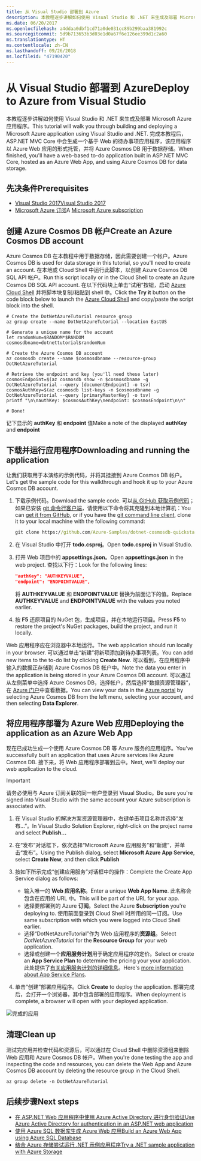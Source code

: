 ```yaml
---
title: 从 Visual Studio 部署到 Azure
description: 本教程逐步讲解如何使用 Visual Studio 和 .NET 来生成及部署 Microsoft Azure 应用程序。
ms.date: 06/20/2017
ms.openlocfilehash: a4ddaa0dbf1cd71a0de031cc89b299baa381992c
ms.sourcegitcommit: 5d9b713653b3d03e1d0a67f6e126ee399d1c2a60
ms.translationtype: HT
ms.contentlocale: zh-CN
ms.lasthandoff: 09/26/2018
ms.locfileid: "47190420"
---
```

# <a name="deploy-to-azure-from-visual-studio"></a><span data-ttu-id="279e9-103">从 Visual Studio 部署到 Azure</span><span class="sxs-lookup"><span data-stu-id="279e9-103">Deploy to Azure from Visual Studio</span></span>

<span data-ttu-id="279e9-104">本教程逐步讲解如何使用 Visual Studio 和 .NET 来生成及部署 Microsoft Azure 应用程序。</span><span class="sxs-lookup"><span data-stu-id="279e9-104">This tutorial will walk you through building and deploying a Microsoft Azure application using Visual Studio and .NET.</span></span>  <span data-ttu-id="279e9-105">完成本教程后，ASP.NET MVC Core 中会生成一个基于 Web 的待办事项应用程序，该应用程序以 Azure Web 应用的形式托管，并将 Azure Cosmos DB 用于数据存储。</span><span class="sxs-lookup"><span data-stu-id="279e9-105">When finished, you'll have a web-based to-do application built in ASP.NET MVC Core, hosted as an Azure Web App, and using Azure Cosmos DB for data storage.</span></span>

## <a name="prerequisites"></a><span data-ttu-id="279e9-106">先决条件</span><span class="sxs-lookup"><span data-stu-id="279e9-106">Prerequisites</span></span>

* [<span data-ttu-id="279e9-107">Visual Studio 2017</span><span class="sxs-lookup"><span data-stu-id="279e9-107">Visual Studio 2017</span></span>](https://www.visualstudio.com/downloads/)
* <span data-ttu-id="279e9-108">[Microsoft Azure 订阅](https://azure.microsoft.com/free/)</span><span class="sxs-lookup"><span data-stu-id="279e9-108">A [Microsoft Azure subscription](https://azure.microsoft.com/free/)</span></span>

## <a name="create-an-azure-cosmos-db-account"></a><span data-ttu-id="279e9-109">创建 Azure Cosmos DB 帐户</span><span class="sxs-lookup"><span data-stu-id="279e9-109">Create an Azure Cosmos DB account</span></span>

<span data-ttu-id="279e9-110">Azure Cosmos DB 在本教程中用于数据存储，因此需要创建一个帐户。</span><span class="sxs-lookup"><span data-stu-id="279e9-110">Azure Cosmos DB is used for data storage in this tutorial, so you'll need to create an account.</span></span>  <span data-ttu-id="279e9-111">在本地或 Cloud Shell 中运行此脚本，以创建 Azure Cosmos DB SQL API 帐户。</span><span class="sxs-lookup"><span data-stu-id="279e9-111">Run this script locally or in the Cloud Shell to create an Azure Cosmos DB SQL API account.</span></span>  <span data-ttu-id="279e9-112">在以下代码块上单击“试用”按钮，启动 [Azure Cloud Shell](/azure/cloud-shell/) 并将脚本块复制/粘贴到 shell 中。</span><span class="sxs-lookup"><span data-stu-id="279e9-112">Click the **Try it** button on the code block below to launch the [Azure Cloud Shell](/azure/cloud-shell/) and copy/paste the script block into the shell.</span></span>

```azurecli-interactive
# Create the DotNetAzureTutorial resource group
az group create --name DotNetAzureTutorial --location EastUS

# Generate a unique name for the account
let randomNum=$RANDOM*$RANDOM
cosmosdbname=dotnettutorial$randomNum

# Create the Azure Cosmos DB account
az cosmosdb create --name $cosmosdbname --resource-group DotNetAzureTutorial

# Retrieve the endpoint and key (you'll need these later)
cosmosEndpoint=$(az cosmosdb show -n $cosmosdbname -g DotNetAzureTutorial --query [documentEndpoint] -o tsv)
cosmosAuthKey=$(az cosmosdb list-keys -n $cosmosdbname -g DotNetAzureTutorial --query [primaryMasterKey] -o tsv)
printf "\n\nauthKey: $cosmosAuthKey\nendpoint: $cosmosEndpoint\n\n"

# Done!

```

<span data-ttu-id="279e9-113">记下显示的 **authKey** 和 **endpoint** 值</span><span class="sxs-lookup"><span data-stu-id="279e9-113">Make a note of the displayed **authKey** and **endpoint**</span></span> 

## <a name="downloading-and-running-the-application"></a><span data-ttu-id="279e9-114">下载并运行应用程序</span><span class="sxs-lookup"><span data-stu-id="279e9-114">Downloading and running the application</span></span>

<span data-ttu-id="279e9-115">让我们获取用于本演练的示例代码，并将其挂接到 Azure Cosmos DB 帐户。</span><span class="sxs-lookup"><span data-stu-id="279e9-115">Let's get the sample code for this walkthrough and hook it up to your Azure Cosmos DB account.</span></span>

1. <span data-ttu-id="279e9-116">下载示例代码。</span><span class="sxs-lookup"><span data-stu-id="279e9-116">Download the sample code.</span></span>  <span data-ttu-id="279e9-117">可以[从 GitHub 获取示例代码](https://github.com/Azure-Samples/dotnet-cosmosdb-quickstart/)；如果已安装 [git 命令行客户端](https://git-scm.com/)，请使用以下命令将其克隆到本地计算机：</span><span class="sxs-lookup"><span data-stu-id="279e9-117">You can [get it from GitHub](https://github.com/Azure-Samples/dotnet-cosmosdb-quickstart/), or if you have the [git command line client](https://git-scm.com/), clone it to your local machine with the following command:</span></span>

    ```cmd
    git clone https://github.com/Azure-Samples/dotnet-cosmosdb-quickstart
    ```

2. <span data-ttu-id="279e9-118">在 Visual Studio 中打开 **todo.csproj**。</span><span class="sxs-lookup"><span data-stu-id="279e9-118">Open **todo.csproj** in Visual Studio.</span></span>

3. <span data-ttu-id="279e9-119">打开 Web 项目中的 **appsettings.json**。</span><span class="sxs-lookup"><span data-stu-id="279e9-119">Open **appsettings.json** in the web project.</span></span>  <span data-ttu-id="279e9-120">查找以下行：</span><span class="sxs-lookup"><span data-stu-id="279e9-120">Look for the following lines:</span></span>

    ```json
    "authKey": "AUTHKEYVALUE",
    "endpoint": "ENDPOINTVALUE",
    ```
    <span data-ttu-id="279e9-121">将 **AUTHKEYVALUE** 和 **ENDPOINTVALUE** 替换为前面记下的值。</span><span class="sxs-lookup"><span data-stu-id="279e9-121">Replace **AUTHKEYVALUE** and **ENDPOINTVALUE** with the values you noted earlier.</span></span>

4. <span data-ttu-id="279e9-122">按 **F5** 还原项目的 NuGet 包，生成项目，并在本地运行项目。</span><span class="sxs-lookup"><span data-stu-id="279e9-122">Press **F5** to restore the project's NuGet packages, build the project, and run it locally.</span></span>

<span data-ttu-id="279e9-123">Web 应用程序应在浏览器中本地运行。</span><span class="sxs-lookup"><span data-stu-id="279e9-123">The web application should run locally in your browser.</span></span>  <span data-ttu-id="279e9-124">可以通过单击“新建”将新项添加到待办事项列表。</span><span class="sxs-lookup"><span data-stu-id="279e9-124">You can add new items to the to-do list by clicking **Create New**.</span></span>  <span data-ttu-id="279e9-125">可以看到，在应用程序中输入的数据正存储到 Azure Cosmos DB 帐户中。</span><span class="sxs-lookup"><span data-stu-id="279e9-125">Note the data you enter in the application is being stored in your Azure Cosmos DB account.</span></span>  <span data-ttu-id="279e9-126">可以通过从左侧菜单中选择 Azure Cosmos DB，选择帐户，然后选择“数据资源管理器”，在 [Azure 门户](https://portal.azure.com)中查看数据。</span><span class="sxs-lookup"><span data-stu-id="279e9-126">You can view your data in the [Azure portal](https://portal.azure.com) by selecting Azure Cosmos DB from the left menu, selecting your account, and then selecting **Data Explorer**.</span></span>

## <a name="deploying-the-application-as-an-azure-web-app"></a><span data-ttu-id="279e9-127">将应用程序部署为 Azure Web 应用</span><span class="sxs-lookup"><span data-stu-id="279e9-127">Deploying the application as an Azure Web App</span></span>

<span data-ttu-id="279e9-128">现在已成功生成一个使用 Azure Cosmos DB 等 Azure 服务的应用程序。</span><span class="sxs-lookup"><span data-stu-id="279e9-128">You've successfully built an application that uses Azure services like Azure Cosmos DB.</span></span>  <span data-ttu-id="279e9-129">接下来，将 Web 应用程序部署到云中。</span><span class="sxs-lookup"><span data-stu-id="279e9-129">Next, we'll deploy our web application to the cloud.</span></span>

> [!IMPORTANT]
> <span data-ttu-id="279e9-130">请务必使用与 Azure 订阅关联的同一帐户登录到 Visual Studio。</span><span class="sxs-lookup"><span data-stu-id="279e9-130">Be sure you're signed into Visual Studio with the same account your Azure subscription is associated with.</span></span>

1. <span data-ttu-id="279e9-131">在 Visual Studio 的解决方案资源管理器中，右键单击项目名称并选择“发布...”。</span><span class="sxs-lookup"><span data-stu-id="279e9-131">In Visual Studio Solution Explorer, right-click on the project name and select **Publish...**</span></span>

2. <span data-ttu-id="279e9-132">在“发布”对话框下，依次选择“Microsoft Azure 应用服务”和“新建”，并单击“发布”。</span><span class="sxs-lookup"><span data-stu-id="279e9-132">Using the Publish dialog, select **Microsoft Azure App Service**, select **Create New**, and then click **Publish**</span></span>

3. <span data-ttu-id="279e9-133">按如下所示完成“创建应用服务”对话框中的操作：</span><span class="sxs-lookup"><span data-stu-id="279e9-133">Complete the Create App Service dialog as follows:</span></span>

    * <span data-ttu-id="279e9-134">输入唯一的 **Web 应用名称**。</span><span class="sxs-lookup"><span data-stu-id="279e9-134">Enter a unique **Web App Name**.</span></span>  <span data-ttu-id="279e9-135">此名称会包含在应用的 URL 中。</span><span class="sxs-lookup"><span data-stu-id="279e9-135">This will be part of the URL for your app.</span></span>
    * <span data-ttu-id="279e9-136">选择要部署到的 Azure **订阅**。</span><span class="sxs-lookup"><span data-stu-id="279e9-136">Select the Azure **Subscription** you're deploying to.</span></span>  <span data-ttu-id="279e9-137">使用前面登录到 Cloud Shell 时所用的同一订阅。</span><span class="sxs-lookup"><span data-stu-id="279e9-137">Use same subscription with which you were logged into Cloud Shell earlier.</span></span>
    * <span data-ttu-id="279e9-138">选择“DotNetAzureTutorial”作为 Web 应用程序的**资源组**。</span><span class="sxs-lookup"><span data-stu-id="279e9-138">Select *DotNetAzureTutorial* for the **Resource Group** for your web application.</span></span>
    * <span data-ttu-id="279e9-139">选择或创建一个**应用服务计划**用于确定应用程序的定价。</span><span class="sxs-lookup"><span data-stu-id="279e9-139">Select or create an **App Service Plan** to determine the pricing your your application.</span></span>  <span data-ttu-id="279e9-140">此处提供了[有关应用服务计划的详细信息](/azure/app-service/azure-web-sites-web-hosting-plans-in-depth-overview)。</span><span class="sxs-lookup"><span data-stu-id="279e9-140">Here's [more information about App Service Plans](/azure/app-service/azure-web-sites-web-hosting-plans-in-depth-overview).</span></span>

4. <span data-ttu-id="279e9-141">单击“创建”部署应用程序。</span><span class="sxs-lookup"><span data-stu-id="279e9-141">Click **Create** to deploy the application.</span></span>  <span data-ttu-id="279e9-142">部署完成后，会打开一个浏览器，其中包含部署的应用程序。</span><span class="sxs-lookup"><span data-stu-id="279e9-142">When deployment is complete, a browser will open with your deployed application.</span></span>

![完成的应用](./media/dotnet-quickstart/todo.png)

## <a name="clean-up"></a><span data-ttu-id="279e9-144">清理</span><span class="sxs-lookup"><span data-stu-id="279e9-144">Clean up</span></span>

<span data-ttu-id="279e9-145">测试完应用并检查代码和资源后，可以通过在 Cloud Shell 中删除资源组来删除 Web 应用和 Azure Cosmos DB 帐户。</span><span class="sxs-lookup"><span data-stu-id="279e9-145">When you're done testing the app and inspecting the code and resources, you can delete the Web App and Azure Cosmos DB account by deleting the resource group in the Cloud Shell.</span></span>

```azurecli-interactive
az group delete -n DotNetAzureTutorial
```

## <a name="next-steps"></a><span data-ttu-id="279e9-146">后续步骤</span><span class="sxs-lookup"><span data-stu-id="279e9-146">Next steps</span></span>

* [<span data-ttu-id="279e9-147">在 ASP.NET Web 应用程序中使用 Azure Active Directory 进行身份验证</span><span class="sxs-lookup"><span data-stu-id="279e9-147">Use Azure Active Directory for authentication in an ASP.NET web application</span></span>](/azure/active-directory/develop/active-directory-devquickstarts-webapp-dotnet)
* [<span data-ttu-id="279e9-148">使用 Azure SQL 数据库生成 Azure Web 应用</span><span class="sxs-lookup"><span data-stu-id="279e9-148">Build an Azure Web App using Azure SQL Database</span></span>](/azure/app-service-web/web-sites-dotnet-get-started)
* [<span data-ttu-id="279e9-149">结合 Azure 存储尝试运行 .NET 示例应用程序</span><span class="sxs-lookup"><span data-stu-id="279e9-149">Try a .NET sample application with Azure Storage</span></span>](/azure/storage/storage-samples-dotnet)


